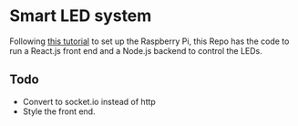# Smart LED system

Following [this tutorial](https://medium.com/@danidudas/how-to-connect-rgb-strip-led-lights-to-raspberry-pi-zero-w-and-control-from-node-js-70ddfec19f0b) to set up the Raspberry Pi, this Repo has the code to run a React.js front end and a Node.js backend to control the LEDs.

## Todo  
- Convert to socket.io instead of http
- Style the front end.
